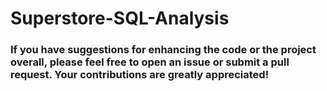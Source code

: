 # Superstore-SQL-Analysis

### If you have suggestions for enhancing the code or the project overall, please feel free to open an issue or submit a pull request. Your contributions are greatly appreciated!

